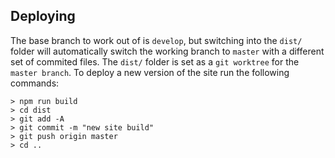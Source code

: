 ## Deploying

The base branch to work out of is `develop`, but switching into the `dist/` folder will automatically switch the working branch to `master` with a different set of commited files. The `dist/` folder is set as a `git worktree` for the `master branch`. To deploy a new version of the site run the following commands:

```
> npm run build
> cd dist
> git add -A
> git commit -m "new site build"
> git push origin master
> cd ..
```